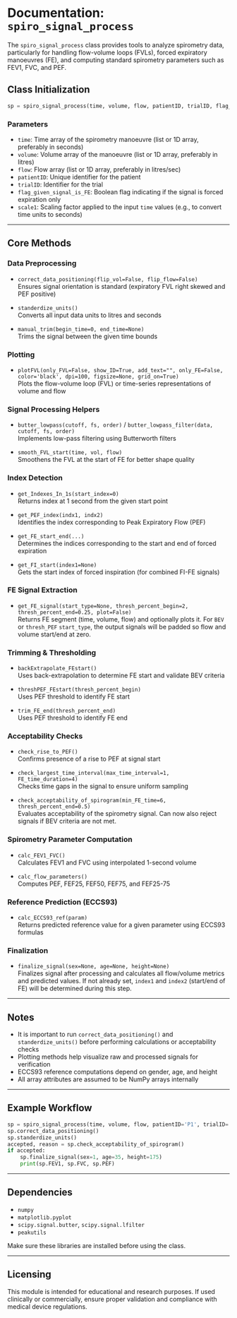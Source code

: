 # Documentation: `spiro_signal_process`

The `spiro_signal_process` class provides tools to analyze spirometry data, particularly for handling flow-volume loops (FVLs), forced expiratory manoeuvres (FE), and computing standard spirometry parameters such as FEV1, FVC, and PEF.

## Class Initialization

```python
sp = spiro_signal_process(time, volume, flow, patientID, trialID, flag_given_signal_is_FE, scale1)
```

### Parameters

* `time`: Time array of the spirometry manoeuvre (list or 1D array, preferably in seconds)
* `volume`: Volume array of the manoeuvre (list or 1D array, preferably in litres)
* `flow`: Flow array (list or 1D array, preferably in litres/sec)
* `patientID`: Unique identifier for the patient
* `trialID`: Identifier for the trial
* `flag_given_signal_is_FE`: Boolean flag indicating if the signal is forced expiration only
* `scale1`: Scaling factor applied to the input `time` values (e.g., to convert time units to seconds)

---

## Core Methods

### Data Preprocessing

* `correct_data_positioning(flip_vol=False, flip_flow=False)`  
  Ensures signal orientation is standard (expiratory FVL right skewed and PEF positive)

* `standerdize_units()`  
  Converts all input data units to litres and seconds

* `manual_trim(begin_time=0, end_time=None)`  
  Trims the signal between the given time bounds

### Plotting

* `plotFVL(only_FVL=False, show_ID=True, add_text="", only_FE=False, color='black', dpi=100, figsize=None, grid_on=True)`  
  Plots the flow-volume loop (FVL) or time-series representations of volume and flow

### Signal Processing Helpers

* `butter_lowpass(cutoff, fs, order)` / `butter_lowpass_filter(data, cutoff, fs, order)`  
  Implements low-pass filtering using Butterworth filters

* `smooth_FVL_start(time, vol, flow)`  
  Smoothens the FVL at the start of FE for better shape quality

### Index Detection

* `get_Indexes_In_1s(start_index=0)`  
  Returns index at 1 second from the given start point

* `get_PEF_index(indx1, indx2)`  
  Identifies the index corresponding to Peak Expiratory Flow (PEF)

* `get_FE_start_end(...)`  
  Determines the indices corresponding to the start and end of forced expiration

* `get_FI_start(index1=None)`  
  Gets the start index of forced inspiration (for combined FI-FE signals)

### FE Signal Extraction

* `get_FE_signal(start_type=None, thresh_percent_begin=2, thresh_percent_end=0.25, plot=False)`  
  Returns FE segment (time, volume, flow) and optionally plots it. For `BEV` or `thresh_PEF` `start_type`, the output signals will be padded so flow and volume start/end at zero.

### Trimming & Thresholding

* `backExtrapolate_FEstart()`  
  Uses back-extrapolation to determine FE start and validate BEV criteria

* `threshPEF_FEstart(thresh_percent_begin)`  
  Uses PEF threshold to identify FE start

* `trim_FE_end(thresh_percent_end)`  
  Uses PEF threshold to identify FE end

### Acceptability Checks

* `check_rise_to_PEF()`  
  Confirms presence of a rise to PEF at signal start

* `check_largest_time_interval(max_time_interval=1, FE_time_duration=4)`  
  Checks time gaps in the signal to ensure uniform sampling

* `check_acceptability_of_spirogram(min_FE_time=6, thresh_percent_end=0.5)`  
  Evaluates acceptability of the spirometry signal. Can now also reject signals if BEV criteria are not met.

### Spirometry Parameter Computation

* `calc_FEV1_FVC()`  
  Calculates FEV1 and FVC using interpolated 1-second volume

* `calc_flow_parameters()`  
  Computes PEF, FEF25, FEF50, FEF75, and FEF25-75

### Reference Prediction (ECCS93)

* `calc_ECCS93_ref(param)`  
  Returns predicted reference value for a given parameter using ECCS93 formulas

### Finalization

* `finalize_signal(sex=None, age=None, height=None)`  
  Finalizes signal after processing and calculates all flow/volume metrics and predicted values. If not already set, `index1` and `index2` (start/end of FE) will be determined during this step.

---

## Notes

* It is important to run `correct_data_positioning()` and `standerdize_units()` before performing calculations or acceptability checks
* Plotting methods help visualize raw and processed signals for verification
* ECCS93 reference computations depend on gender, age, and height
* All array attributes are assumed to be NumPy arrays internally

---

## Example Workflow

```python
sp = spiro_signal_process(time, volume, flow, patientID='P1', trialID='T1', flag_given_signal_is_FE=False, scale1=1.0)
sp.correct_data_positioning()
sp.standerdize_units()
accepted, reason = sp.check_acceptability_of_spirogram()
if accepted:
    sp.finalize_signal(sex=1, age=35, height=175)
    print(sp.FEV1, sp.FVC, sp.PEF)
```

---

## Dependencies

* `numpy`
* `matplotlib.pyplot`
* `scipy.signal.butter`, `scipy.signal.lfilter`
* `peakutils`

Make sure these libraries are installed before using the class.

---

## Licensing

This module is intended for educational and research purposes. If used clinically or commercially, ensure proper validation and compliance with medical device regulations.
